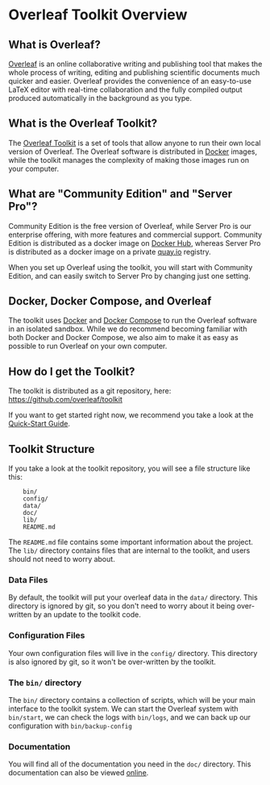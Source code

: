 # Overleaf Toolkit Overview


## What is Overleaf?

[Overleaf](https://overleaf.com) is an online collaborative writing and publishing tool that makes the whole process of writing, editing and publishing scientific documents much quicker and easier. Overleaf provides the convenience of an easy-to-use LaTeX editor with real-time collaboration and the fully compiled output produced automatically in the background as you type.


## What is the Overleaf Toolkit?

The [Overleaf Toolkit](https://github.com/overleaf/toolkit) is a set of tools that allow anyone to run their own local version of Overleaf. The Overleaf software is distributed in [Docker](https://www.docker.com) images, while the toolkit manages the complexity of making those images run on your computer.


## What are "Community Edition" and "Server Pro"?

Community Edition is the free version of Overleaf, while Server Pro is our enterprise offering, with more features and commercial support. Community Edition is distributed as a docker image on [Docker Hub](https://hub.docker.com/r/sharelatex/sharelatex), whereas Server Pro is distributed as a docker image on a private [quay.io](https://quay.io) registry.

When you set up Overleaf using the toolkit, you will start with Community Edition, and can easily switch to Server Pro by changing just one setting.


## Docker, Docker Compose, and Overleaf

The toolkit uses [Docker](https://www.docker.com) and [Docker Compose](https://docs.docker.com/compose/) to run the Overleaf software in an isolated sandbox. While we do recommend becoming familiar with both Docker and Docker Compose, we also aim to make it as easy as possible to run Overleaf on your own computer.


## How do I get the Toolkit?

The toolkit is distributed as a git repository, here: https://github.com/overleaf/toolkit

If you want to get started right now, we recommend you take a look at the
[Quick-Start Guide](./quick-start-guide.md).


## Toolkit Structure

If you take a look at the toolkit repository, you will see a file structure like this:

```
    bin/
    config/
    data/
    doc/
    lib/
    README.md
```

The `README.md` file contains some important information about the project. The `lib/` directory contains files that are internal to the toolkit, and users should not need to worry about. 


### Data Files

By default, the toolkit will put your overleaf data in the `data/` directory. This directory is ignored by git, so you don't need to worry about it being over-written by an update to the toolkit code.


### Configuration Files

Your own configuration files will live in the `config/` directory. This directory is also ignored by git, so it won't be over-written by the toolkit.


### The `bin/` directory

The `bin/` directory contains a collection of scripts, which will be your main interface to the toolkit system. We can start the Overleaf system with `bin/start`, we can check the logs with `bin/logs`, and we can back up our configuration with `bin/backup-config`


### Documentation

You will find all of the documentation you need in the `doc/` directory. This documentation can also be viewed [online](.).
